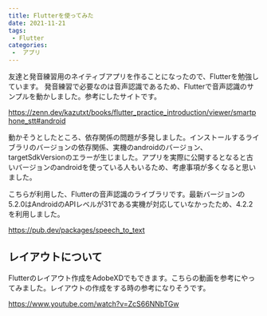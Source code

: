 ```yaml
---
title: Flutterを使ってみた
date: 2021-11-21
tags:
 - Flutter
categories:
 -  アプリ
---
```



友達と発音練習用のネイティブアプリを作ることになったので、Flutterを勉強しています。
発音練習で必要なのは音声認識であるため、Flutterで音声認識のサンプルを動かしました。参考にしたサイトです。

https://zenn.dev/kazutxt/books/flutter_practice_introduction/viewer/smartphone_stt#android

動かそうとしたところ、依存関係の問題が多発しました。インストールするライブラリのバージョンの依存関係、実機のandroidのバージョン、targetSdkVersionのエラーが生じました。アプリを実際に公開するとなると古いバージョンのandroidを使っている人もいるため、考慮事項が多くなると思いました。

こちらが利用した、Flutterの音声認識のライブラリです。最新バージョンの5.2.0はAndroidのAPIレベルが31である実機が対応していなかったため、4.2.2 を利用しました。

https://pub.dev/packages/speech_to_text


## レイアウトについて
Flutterのレイアウト作成をAdobeXDでもできます。こちらの動画を参考にやってみました。レイアウトの作成をする時の参考になりそうです。

https://www.youtube.com/watch?v=ZcS66NNbTGw